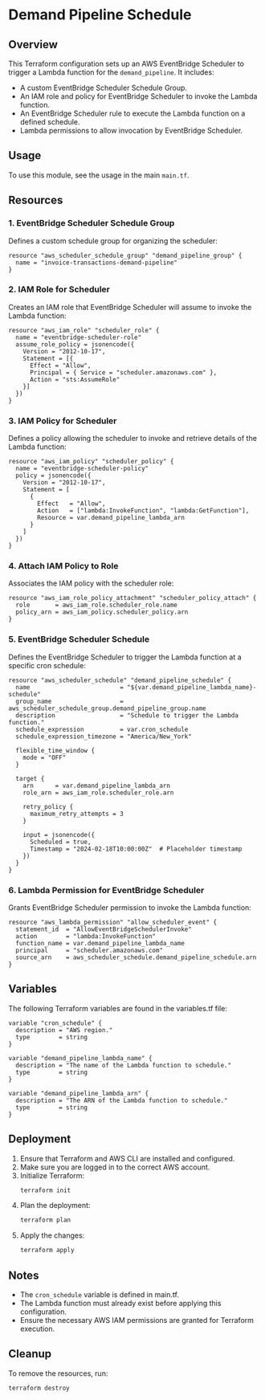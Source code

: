 # Demand Pipeline Schedule

## Overview
This Terraform configuration sets up an AWS EventBridge Scheduler to trigger a Lambda function for the `demand_pipeline`. It includes:
- A custom EventBridge Scheduler Schedule Group.
- An IAM role and policy for EventBridge Scheduler to invoke the Lambda function.
- An EventBridge Scheduler rule to execute the Lambda function on a defined schedule.
- Lambda permissions to allow invocation by EventBridge Scheduler.

## Usage
To use this module, see the usage in the main `main.tf`.

## Resources
### 1. **EventBridge Scheduler Schedule Group**
Defines a custom schedule group for organizing the scheduler:
```hcl
resource "aws_scheduler_schedule_group" "demand_pipeline_group" {
  name = "invoice-transactions-demand-pipeline"
}
```

### 2. **IAM Role for Scheduler**
Creates an IAM role that EventBridge Scheduler will assume to invoke the Lambda function:
```hcl
resource "aws_iam_role" "scheduler_role" {
  name = "eventbridge-scheduler-role"
  assume_role_policy = jsonencode({
    Version = "2012-10-17",
    Statement = [{
      Effect = "Allow",
      Principal = { Service = "scheduler.amazonaws.com" },
      Action = "sts:AssumeRole"
    }]
  })
}
```

### 3. **IAM Policy for Scheduler**
Defines a policy allowing the scheduler to invoke and retrieve details of the Lambda function:
```hcl
resource "aws_iam_policy" "scheduler_policy" {
  name = "eventbridge-scheduler-policy"
  policy = jsonencode({
    Version = "2012-10-17",
    Statement = [
      {
        Effect   = "Allow",
        Action   = ["lambda:InvokeFunction", "lambda:GetFunction"],
        Resource = var.demand_pipeline_lambda_arn
      }
    ]
  })
}
```

### 4. **Attach IAM Policy to Role**
Associates the IAM policy with the scheduler role:
```hcl
resource "aws_iam_role_policy_attachment" "scheduler_policy_attach" {
  role       = aws_iam_role.scheduler_role.name
  policy_arn = aws_iam_policy.scheduler_policy.arn
}
```

### 5. **EventBridge Scheduler Schedule**
Defines the EventBridge Scheduler to trigger the Lambda function at a specific cron schedule:
```hcl
resource "aws_scheduler_schedule" "demand_pipeline_schedule" {
  name                         = "${var.demand_pipeline_lambda_name}-schedule"
  group_name                   = aws_scheduler_schedule_group.demand_pipeline_group.name
  description                  = "Schedule to trigger the Lambda function."
  schedule_expression          = var.cron_schedule
  schedule_expression_timezone = "America/New_York"
  
  flexible_time_window {
    mode = "OFF"
  }
  
  target {
    arn      = var.demand_pipeline_lambda_arn
    role_arn = aws_iam_role.scheduler_role.arn

    retry_policy {
      maximum_retry_attempts = 3
    }

    input = jsonencode({
      Scheduled = true,
      Timestamp = "2024-02-18T10:00:00Z"  # Placeholder timestamp
    })
  }
}
```

### 6. **Lambda Permission for EventBridge Scheduler**
Grants EventBridge Scheduler permission to invoke the Lambda function:
```hcl
resource "aws_lambda_permission" "allow_scheduler_event" {
  statement_id  = "AllowEventBridgeSchedulerInvoke"
  action        = "lambda:InvokeFunction"
  function_name = var.demand_pipeline_lambda_name
  principal     = "scheduler.amazonaws.com"
  source_arn    = aws_scheduler_schedule.demand_pipeline_schedule.arn
}
```

## Variables
The following Terraform variables are found in the variables.tf file:
```hcl
variable "cron_schedule" {
  description = "AWS region."
  type        = string
}

variable "demand_pipeline_lambda_name" {
  description = "The name of the Lambda function to schedule."
  type        = string
}

variable "demand_pipeline_lambda_arn" {
  description = "The ARN of the Lambda function to schedule."
  type        = string
}
```

## Deployment
1. Ensure that Terraform and AWS CLI are installed and configured.
2. Make sure you are logged in to the correct AWS account.
3. Initialize Terraform:
   ```sh
   terraform init
   ```
4. Plan the deployment:
   ```sh
   terraform plan
   ```
5. Apply the changes:
   ```sh
   terraform apply
   ```

## Notes
- The `cron_schedule` variable is defined in main.tf.
- The Lambda function must already exist before applying this configuration.
- Ensure the necessary AWS IAM permissions are granted for Terraform execution.

## Cleanup
To remove the resources, run:
```sh
terraform destroy
```